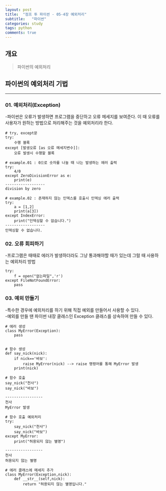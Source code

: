 ```yaml
---
layout: post
title:  "점프 투 파이썬 - 05-4장 예외처리"
subtitle:   "파이썬"
categories: study
tags: python
comments: true
---
```

## 개요
> 파이썬의 예외처리

## 파이썬의 예외처리 기법
---
### **01. 예외처리(Exception)**   
-파이썬은 오류가 발생하면 프로그램을 중단하고 오류 메세지를 보여준다. 이 때 오류를 사용자가 원하는 방법으로 처리해주는 것을 예외처리라 한다.
  
```
# try, except문
try:
    수행 블록
except [발생오류 [as 오류 메세지변수]]:
    오류 발생시 수행할 블록

# example.01 : 0으로 숫자를 나눌 때 나는 발생하는 에러 출력
try:
    4/0
except ZeroDivisionError as e:
    print(e)
------------------
division by zero

# example.02 : 존재하지 않는 인덱스를 호출시 인덱싱 에러 출력
try:
    a = [1,2]
    print(a[3])
except IndexError:
    print("인덱싱할 수 없습니다.")
------------------
인덱싱할 수 없습니다.
```

### **02. 오류 회피하기**
-프로그램은 때때로 에러가 발생하더라도 그냥 통과해야할 때가 있는데 그럴 때 사용하는 예외처리 방법  
```
try:
    f = open("없는파일",'r')
except FileNotFoundError:
    pass
```   

### **03. 예외 만들기**
-특수한 경우에 예외처리를 하기 위해 직접 예외를 만들어서 사용할 수 있다.  
-예외를 만들 땐 파이썬 내장 클래스인 Exception 클래스를 상속하여 만들 수 있다.  

```
# 에러 생성
class MyError(Exception):
    pass


# 함수 생성
def say_nick(nick):
    if nick=='바보':
        raise MyError(nick) --> raise 명령어를 통해 MyError 발생
    print(nick)

# 함수 호출
say_nick("천사")
say_nick("바보")

-----------------
천사
MyError 발생

# 함수 호출 예외처리
try:
    say_nick("천사")
    say_nick("바보")
except MyError:
    print("허용되지 않는 별명")

-----------------
천사
허용되지 않는 별명

# 에러 클래스에 메세지 추가
class MyError(Exception,nick):
    def __str__(self,nick):
        return "허용되지 않는 별명입니다."
```